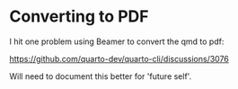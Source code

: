 # Converting to PDF

I hit one problem using Beamer to convert the qmd to pdf:

<https://github.com/quarto-dev/quarto-cli/discussions/3076>

Will need to document this better for 'future self'.
